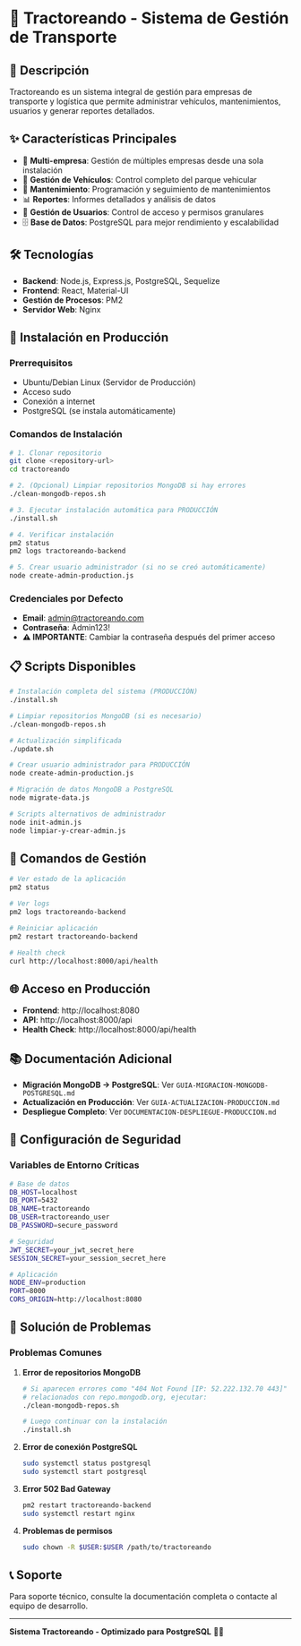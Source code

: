 # 🚛 Tractoreando - Sistema de Gestión de Transporte

## 📖 Descripción

Tractoreando es un sistema integral de gestión para empresas de transporte y logística que permite administrar vehículos, mantenimientos, usuarios y generar reportes detallados.

## ✨ Características Principales

- 🏢 **Multi-empresa**: Gestión de múltiples empresas desde una sola instalación
- 🚛 **Gestión de Vehículos**: Control completo del parque vehicular
- 🔧 **Mantenimiento**: Programación y seguimiento de mantenimientos
- 📊 **Reportes**: Informes detallados y análisis de datos
- 👥 **Gestión de Usuarios**: Control de acceso y permisos granulares
- 🗄️ **Base de Datos**: PostgreSQL para mejor rendimiento y escalabilidad

## 🛠️ Tecnologías

- **Backend**: Node.js, Express.js, PostgreSQL, Sequelize
- **Frontend**: React, Material-UI
- **Gestión de Procesos**: PM2
- **Servidor Web**: Nginx

## 🚀 Instalación en Producción

### Prerrequisitos

- Ubuntu/Debian Linux (Servidor de Producción)
- Acceso sudo
- Conexión a internet
- PostgreSQL (se instala automáticamente)

### Comandos de Instalación

```bash
# 1. Clonar repositorio
git clone <repository-url>
cd tractoreando

# 2. (Opcional) Limpiar repositorios MongoDB si hay errores
./clean-mongodb-repos.sh

# 3. Ejecutar instalación automática para PRODUCCIÓN
./install.sh

# 4. Verificar instalación
pm2 status
pm2 logs tractoreando-backend

# 5. Crear usuario administrador (si no se creó automáticamente)
node create-admin-production.js
```

### Credenciales por Defecto

- **Email**: admin@tractoreando.com
- **Contraseña**: Admin123!
- **⚠️ IMPORTANTE**: Cambiar la contraseña después del primer acceso

## 📋 Scripts Disponibles

```bash
# Instalación completa del sistema (PRODUCCIÓN)
./install.sh

# Limpiar repositorios MongoDB (si es necesario)
./clean-mongodb-repos.sh

# Actualización simplificada
./update.sh

# Crear usuario administrador para PRODUCCIÓN
node create-admin-production.js

# Migración de datos MongoDB a PostgreSQL
node migrate-data.js

# Scripts alternativos de administrador
node init-admin.js
node limpiar-y-crear-admin.js
```

## 🔧 Comandos de Gestión

```bash
# Ver estado de la aplicación
pm2 status

# Ver logs
pm2 logs tractoreando-backend

# Reiniciar aplicación
pm2 restart tractoreando-backend

# Health check
curl http://localhost:8000/api/health
```

## 🌐 Acceso en Producción

- **Frontend**: http://localhost:8080
- **API**: http://localhost:8000/api
- **Health Check**: http://localhost:8000/api/health

## 📚 Documentación Adicional

- **Migración MongoDB → PostgreSQL**: Ver `GUIA-MIGRACION-MONGODB-POSTGRESQL.md`
- **Actualización en Producción**: Ver `GUIA-ACTUALIZACION-PRODUCCION.md`
- **Despliegue Completo**: Ver `DOCUMENTACION-DESPLIEGUE-PRODUCCION.md`

## 🔐 Configuración de Seguridad

### Variables de Entorno Críticas

```bash
# Base de datos
DB_HOST=localhost
DB_PORT=5432
DB_NAME=tractoreando
DB_USER=tractoreando_user
DB_PASSWORD=secure_password

# Seguridad
JWT_SECRET=your_jwt_secret_here
SESSION_SECRET=your_session_secret_here

# Aplicación
NODE_ENV=production
PORT=8000
CORS_ORIGIN=http://localhost:8080
```

## 🚨 Solución de Problemas

### Problemas Comunes

1. **Error de repositorios MongoDB**
   ```bash
   # Si aparecen errores como "404 Not Found [IP: 52.222.132.70 443]"
   # relacionados con repo.mongodb.org, ejecutar:
   ./clean-mongodb-repos.sh
   
   # Luego continuar con la instalación
   ./install.sh
   ```

2. **Error de conexión PostgreSQL**
   ```bash
   sudo systemctl status postgresql
   sudo systemctl start postgresql
   ```

3. **Error 502 Bad Gateway**
   ```bash
   pm2 restart tractoreando-backend
   sudo systemctl restart nginx
   ```

4. **Problemas de permisos**
   ```bash
   sudo chown -R $USER:$USER /path/to/tractoreando
   ```

## 📞 Soporte

Para soporte técnico, consulte la documentación completa o contacte al equipo de desarrollo.

---

**Sistema Tractoreando - Optimizado para PostgreSQL** 🚛✨